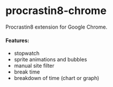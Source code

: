 # procrastin8-chrome
Procrastin8 extension for Google Chrome.

#### Features: ####
* stopwatch
* sprite animations and bubbles
* manual site filter
* break time
* breakdown of time (chart or graph)